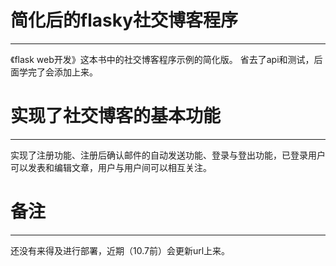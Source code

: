 **<h1>简化后的flasky社交博客程序</h1>**
***

《flask web开发》这本书中的社交博客程序示例的简化版。
省去了api和测试，后面学完了会添加上来。


**<h1>实现了社交博客的基本功能</h1>**
***

实现了注册功能、注册后确认邮件的自动发送功能、登录与登出功能，已登录用户可以发表和编辑文章，用户与用户间可以相互关注。

**<h1>备注</h1>**
***

还没有来得及进行部署，近期（10.7前）会更新url上来。
